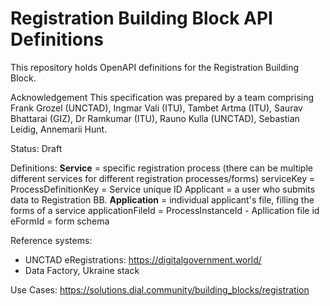 # Registration Building Block API Definitions
This repository holds OpenAPI definitions for the Registration Building Block.

Acknowledgement
This specification was prepared by a team comprising Frank Grozel (UNCTAD), Ingmar Vali (ITU), Tambet Artma (ITU), Saurav Bhattarai (GIZ), Dr Ramkumar (ITU), Rauno Kulla (UNCTAD), Sebastian Leidig, Annemarii Hunt.

Status: Draft

Definitions:
**Service** = specific registration process (there can be multiple different services for different registration processes/forms)
serviceKey =  ProcessDefinitionKey = Service unique ID
Applicant = a user who submits data to Registration BB. 
**Application** = individual applicant's file, filling the forms of a service
applicationFileId = ProcessInstanceId - Apllication file id
eFormId = form schema

Reference systems: 

* UNCTAD eRegistrations: https://digitalgovernment.world/  
* Data Factory, Ukraine stack

Use Cases: 
https://solutions.dial.community/building_blocks/registration
